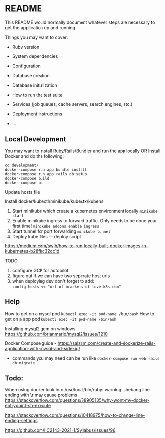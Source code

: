 # README

This README would normally document whatever steps are necessary to get the
application up and running.

Things you may want to cover:

* Ruby version

* System dependencies

* Configuration

* Database creation

* Database initialization

* How to run the test suite

* Services (job queues, cache servers, search engines, etc.)

* Deployment instructions

* ...


## Local Development
You may want to install Ruby/Rails/Bundler and run the app locally
OR
Install Docker and do the following:
```
cd development/
docker-compose run app bundle install
docker-compose run app rails db:setup
docker-compose build
docker-compose up
```

Update hosts file

Install docker/kubectl/minikube/kubectx/kubens
1. Start minikube which create a kubernetes environment locally
`minikube start`
2. Enable minikube ingress to forward traffic. Only needs to be done your first time!
`minikube addons enable ingress` 
3. Start tunnel for port forwarding
`minikube tunnel`
4. Deploy kube files
-- deploy script

https://medium.com/swlh/how-to-run-locally-built-docker-images-in-kubernetes-b28fbc32cc1d

TODO

  1. configure GCP for autopilot 
  2. figure out if we can have two seperate host urls
  3. when deploying dev don't forget to add:   
      `config.hosts << "url-of-brackets-of-love.k8s.com" `



## Help

How to get on a mysql pod `kubectl exec -it pod-name /bin/bash`
How to get on a app pod `kubectl exec -it pod-name /bin/ash`

Installing mysql2 gem on windows https://github.com/brianmario/mysql2/issues/1210

Docker Compose guide - https://salzam.com/create-and-dockerize-rails-application-with-mysql-and-sidekiq/
- commands you may need can be run like `docker-compose run web rails db:migrate`


## Todo: 
When using docker look into /usr/local/bin/ruby: warning: shebang line ending with \r may cause problems
https://stackoverflow.com/questions/38905135/why-wont-my-docker-entrypoint-sh-execute

https://stackoverflow.com/questions/10418975/how-to-change-line-ending-settings

https://github.com/IIC2143-2021-1/Syllabus/issues/96
